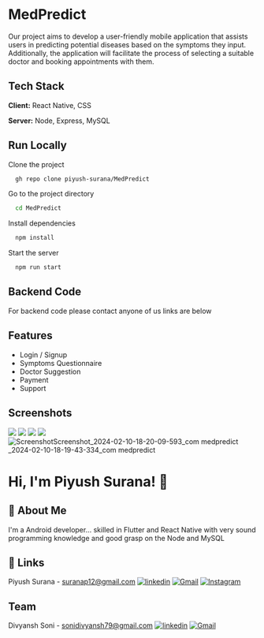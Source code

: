 
# MedPredict

Our project aims to develop a user-friendly mobile application that assists users in predicting potential diseases based on the symptoms they input. Additionally, the application will facilitate the process of selecting a suitable doctor and booking appointments with them.

## Tech Stack

**Client:** React Native, CSS

**Server:** Node, Express, MySQL


## Run Locally

Clone the project

```bash
  gh repo clone piyush-surana/MedPredict
```

Go to the project directory

```bash
  cd MedPredict
```

Install dependencies

```bash
  npm install
```

Start the server

```bash
  npm run start
```


## Backend Code

For backend code please contact anyone of us links are below
## Features

- Login / Signup
- Symptoms Questionnaire
- Doctor Suggestion
- Payment
- Support 


## Screenshots
![](https://github.com/piyush-surana/MedPredict/assets/104911831/3f050cbb-03e2-44d1-8bd3-b43fd9a0c895) 
![](https://github.com/piyush-surana/MedPredict/assets/104911831/e0d1b225-cf50-44c3-b7ad-1450add17f99)
![](https://github.com/piyush-surana/MedPredict/assets/104911831/422ff953-30cb-489c-9f58-fcc5733e2579)
![](https://github.com/piyush-surana/MedPredict/assets/104911831/a1efd933-dc00-4132-851e-347fe524434d)
![Screenshot![Screenshot_2024-02-10-18-20-09-593_com medpredict](https://github.com/piyush-surana/MedPredict/assets/104911831/768bc333-a59d-4ee2-9478-4e78d16a5edb)
_2024-02-10-18-19-43-334_com medpredict](https://github.com/piyush-surana/MedPredict/assets/104911831/3da38d8d-cbfe-423a-b25a-79d4e56fae12)


# Hi, I'm Piyush Surana! 👋



## 🚀 About Me
I'm a Android developer... skilled in Flutter and React Native with very sound programming knowledge and good grasp on the Node and MySQL 


## 🔗 Links
Piyush Surana - suranap12@gmail.com
[![linkedin](https://img.shields.io/badge/linkedin-0A66C2?style=for-the-badge&logo=linkedin&logoColor=white)](https://www.linkedin.com/in/piyush-surana12/)
[![Gmail](https://img.shields.io/badge/Gmail-D14836?style=for-the-badge&logo=gmail&logoColor=white)](mailto:suranap12@gmail.com)
[![Instagram](https://img.shields.io/badge/Instagram-E4405F?style=for-the-badge&logo=instagram&logoColor=white)](https://www.instagram.com/ig.piyush_12/)


## Team
Divyansh Soni - sonidivyansh79@gmail.com
[![linkedin](https://img.shields.io/badge/linkedin-0A66C2?style=for-the-badge&logo=linkedin&logoColor=white)](https://www.linkedin.com/in/divyansh-soni-997a58237/)
[![Gmail](https://img.shields.io/badge/Gmail-D14836?style=for-the-badge&logo=gmail&logoColor=white)](mailto:sonidivyansh79@gmail.com)
